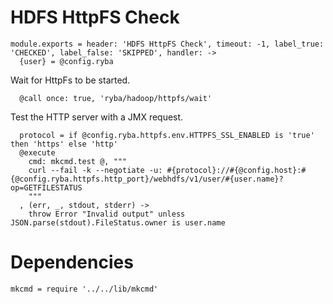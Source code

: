 
# HDFS HttpFS Check

    module.exports = header: 'HDFS HttpFS Check', timeout: -1, label_true: 'CHECKED', label_false: 'SKIPPED', handler: ->
      {user} = @config.ryba

Wait for HttpFs to be started.

      @call once: true, 'ryba/hadoop/httpfs/wait'

Test the HTTP server with a JMX request.

      protocol = if @config.ryba.httpfs.env.HTTPFS_SSL_ENABLED is 'true' then 'https' else 'http'
      @execute
        cmd: mkcmd.test @, """
        curl --fail -k --negotiate -u: #{protocol}://#{@config.host}:#{@config.ryba.httpfs.http_port}/webhdfs/v1/user/#{user.name}?op=GETFILESTATUS
        """
      , (err, _, stdout, stderr) ->
        throw Error "Invalid output" unless JSON.parse(stdout).FileStatus.owner is user.name

# Dependencies

    mkcmd = require '../../lib/mkcmd'
    
